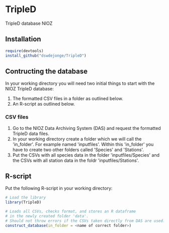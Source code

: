 # TripleD
TripleD database NIOZ

## Installation
```R
require(devtools)
install_github("dswdejonge/TripleD")
```

## Contructing the database
In your working directory you will need two initial things to start with the NIOZ TripleD database:  
1. The formatted CSV files in a folder as outlined below.  
2. An R-script as outlined below.  

### CSV files
1. Go to the NIOZ Data Archiving System (DAS) and request the formatted TripleD data files.  
2. In your working directory create a folder which we will call the 'in_folder'. For example named 'inputfiles'. Within this 'in_folder' you have to create two other folders called 'Species' and 'Stations'.  
3. Put the CSVs with all species data in the folder 'inputfiles/Species' and the CSVs with all station data in the foldr 'inputfiles/Stations'.

## R-script
Put the following R-script in your working directory:
```R
# Load the library
library(TripleD)

# Loads all CSVs, checks format, and stores an R dataframe 
# in the newly created folder 'data'.
# Should not throw errors if the CSVs taken directly from DAS are used.
construct_database(in_folder = <name of correct folder>)
```
